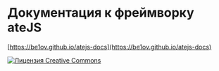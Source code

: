 # Документация к фреймворку ateJS

[https://be1ov.github.io/atejs-docs](https://be1ov.github.io/atejs-docs)

<a rel="license" href="http://creativecommons.org/licenses/by/4.0/"><img alt="Лицензия Creative Commons" style="border-width:0" src="https://i.creativecommons.org/l/by/4.0/88x31.png" /></a>

